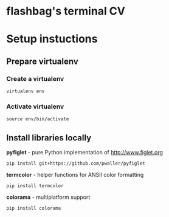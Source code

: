 # flashbag's terminal CV


# Setup instuctions
## Prepare virtualenv

### Create a virtualenv
```
virtualenv env
```

### Activate virtualenv
```
source env/bin/activate
```



## Install libraries locally


**pyfiglet** - pure Python implementation of http://www.figlet.org

```
pip install git+https://github.com/pwaller/pyfiglet
```


**termcolor** - helper functions for ANSII color formatting

```
pip install termcolor
```

**colorama** - multiplatform support

```
pip install colorama
````

